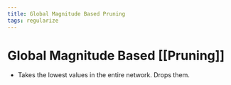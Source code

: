 ```yaml
---
title: Global Magnitude Based Pruning
tags: regularize
---
```


# Global Magnitude Based [[Pruning]]
- Takes the lowest values in the entire network. Drops them.






















































































